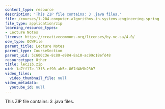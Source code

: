 ```yaml
---
content_type: resource
description: 'This ZIP file contains: 3 .java files.'
file: /courses/1-204-computer-algorithms-in-systems-engineering-spring-2010/1a7ff17e13f3ef90ab5c867d4b9b23b7_lec21b.zip
file_type: application/zip
learning_resource_types:
- Lecture Notes
license: https://creativecommons.org/licenses/by-nc-sa/4.0/
ocw_type: OCWFile
parent_title: Lecture Notes
parent_type: CourseSection
parent_uid: 5c600c3e-8c80-e984-8a10-ac99c18efd48
resourcetype: Other
title: lec21b.zip
uid: 1a7ff17e-13f3-ef90-ab5c-867d4b9b23b7
video_files:
  video_thumbnail_file: null
video_metadata:
  youtube_id: null
---
```

This ZIP file contains: 3 .java files.